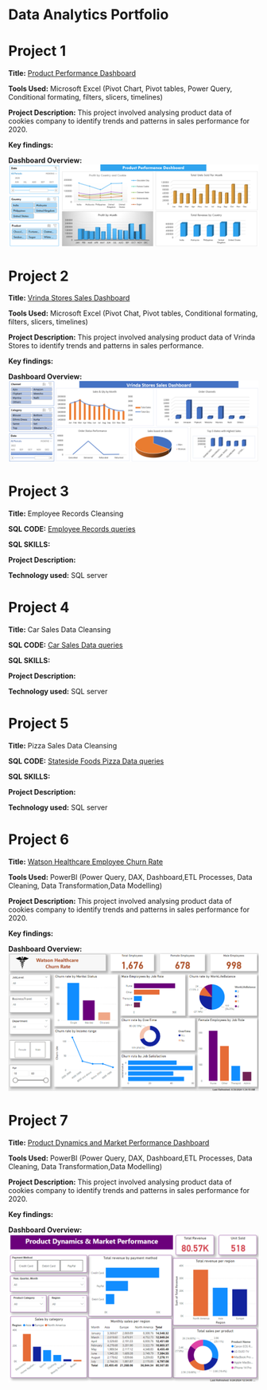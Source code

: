 # Data Analytics Portfolio
# Project 1
**Title:** [Product Performance Dashboard](https://github.com/rasidatyekeen/rasidatyekeen.github.io/blob/main/Product%20Performance%20Dashboard.xlsx)

**Tools Used:** Microsoft Excel (Pivot Chart, Pivot tables, Power Query, Conditional formating, filters, slicers, timelines)

**Project Description:** This project involved analysing product data of cookies company to identify trends and patterns in sales performance for 2020.

**Key findings:**

**Dashboard Overview:** 
![Product](ProductPerformance.png)

# Project 2
**Title:** [Vrinda Stores Sales Dashboard](https://github.com/rasidatyekeen/rasidatyekeen.github.io/blob/main/Vrinda%20Stores%20Sales%20Dashboard.xlsx)

**Tools Used:** Microsoft Excel (Pivot Chat, Pivot tables, Conditional formating, filters, slicers, timelines)

**Project Description:** This project involved analysing product data of Vrinda Stores to identify trends and patterns in sales performance.

**Key findings:**

**Dashboard Overview:** 
![Vrinda](VrindaStores.png)

# Project 3
**Title:** Employee Records Cleansing

**SQL CODE:** [Employee Records queries](https://github.com/rasidatyekeen/rasidatyekeen.github.io/blob/main/Employee%20Records)

**SQL SKILLS:** 

**Project Description:** 

**Technology used:** SQL server

# Project 4
**Title:** Car Sales Data Cleansing

**SQL CODE:** [Car Sales Data queries](https://github.com/rasidatyekeen/rasidatyekeen.github.io/blob/main/Car%20Sales%20Data)

**SQL SKILLS:** 

**Project Description:** 

**Technology used:** SQL server

# Project 5
**Title:** Pizza Sales Data Cleansing

**SQL CODE:** [Stateside Foods Pizza Data queries](https://github.com/rasidatyekeen/rasidatyekeen.github.io/blob/main/Stateside%20Foods%20Pizza)

**SQL SKILLS:** 

**Project Description:** 

**Technology used:** SQL server

# Project 6
**Title:** [Watson Healthcare Employee Churn Rate](https://github.com/rasidatyekeen/rasidatyekeen.github.io/blob/main/Watson%20healthcare%20Employee%20data.pbix)

**Tools Used:** PowerBI (Power Query, DAX, Dashboard,ETL Processes, Data Cleaning, Data Transformation,Data Modelling)

**Project Description:** This project involved analysing product data of cookies company to identify trends and patterns in sales performance for 2020.

**Key findings:**

**Dashboard Overview:** 
![Product](Watson.png)

# Project 7
**Title:** [Product Dynamics and Market Performance Dashboard](https://github.com/rasidatyekeen/rasidatyekeen.github.io/blob/main/Watson%20healthcare%20Employee%20data.pbix)

**Tools Used:** PowerBI (Power Query, DAX, Dashboard,ETL Processes, Data Cleaning, Data Transformation,Data Modelling)

**Project Description:** This project involved analysing product data of cookies company to identify trends and patterns in sales performance for 2020.

**Key findings:**

**Dashboard Overview:** 
![Product](ProductDynamics.png)


